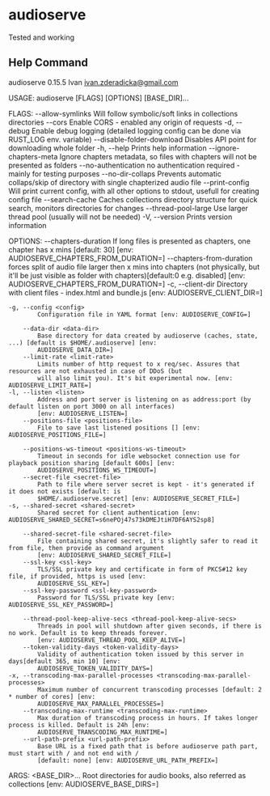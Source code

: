# audioserve

Tested and working

## Help Command

audioserve 0.15.5
Ivan <ivan.zderadicka@gmail.com>

USAGE:
    audioserve [FLAGS] [OPTIONS] [BASE_DIR]...

FLAGS:
        --allow-symlinks             Will follow symbolic/soft links in collections directories
        --cors                       Enable CORS - enabled any origin of requests
    -d, --debug                      Enable debug logging (detailed logging config can be done via RUST_LOG env.
                                     variable)
        --disable-folder-download    Disables API point for downloading whole folder
    -h, --help                       Prints help information
        --ignore-chapters-meta       Ignore chapters metadata, so files with chapters will not be presented as folders
        --no-authentication          no authentication required - mainly for testing purposes
        --no-dir-collaps             Prevents automatic collaps/skip of directory with single chapterized audio file
        --print-config               Will print current config, with all other options to stdout, usefull for creating
                                     config file
        --search-cache               Caches collections directory structure for quick search, monitors directories for
                                     changes
        --thread-pool-large          Use larger thread pool (usually will not be needed)
    -V, --version                    Prints version information

OPTIONS:
        --chapters-duration <chapters-duration>
            If long files is presented as chapters, one chapter has x mins [default: 30] [env:
            AUDIOSERVE_CHAPTERS_FROM_DURATION=]
        --chapters-from-duration <chapters-from-duration>
            forces split of audio file larger then x mins into chapters (not physically, but it'll be just visible as
            folder with chapters)[default:0 e.g. disabled] [env: AUDIOSERVE_CHAPTERS_FROM_DURATION=]
    -c, --client-dir <client-dir>
            Directory with client files - index.html and bundle.js [env: AUDIOSERVE_CLIENT_DIR=]

    -g, --config <config>
            Configuration file in YAML format [env: AUDIOSERVE_CONFIG=]

        --data-dir <data-dir>
            Base directory for data created by audioserve (caches, state, ...) [default is $HOME/.audioserve] [env:
            AUDIOSERVE_DATA_DIR=]
        --limit-rate <limit-rate>
            Limits number of http request to x req/sec. Assures that resources are not exhausted in case of DDoS (but
            will also limit you). It's bit experimental now. [env: AUDIOSERVE_LIMIT_RATE=]
    -l, --listen <listen>
            Address and port server is listening on as address:port (by default listen on port 3000 on all interfaces)
            [env: AUDIOSERVE_LISTEN=]
        --positions-file <positions-file>
            File to save last listened positions [] [env: AUDIOSERVE_POSITIONS_FILE=]

        --positions-ws-timeout <positions-ws-timeout>
            Timeout in seconds for idle websocket connection use for playback position sharing [default 600s] [env:
            AUDIOSERVE_POSITIONS_WS_TIMEOUT=]
        --secret-file <secret-file>
            Path to file where server secret is kept - it's generated if it does not exists [default: is
            $HOME/.audioserve.secret] [env: AUDIOSERVE_SECRET_FILE=]
    -s, --shared-secret <shared-secret>
            Shared secret for client authentication [env: AUDIOSERVE_SHARED_SECRET=s6nePOj47s73kDMEJtiH7DF6AYS2sp8]

        --shared-secret-file <shared-secret-file>
            File containing shared secret, it's slightly safer to read it from file, then provide as command argument
            [env: AUDIOSERVE_SHARED_SECRET_FILE=]
        --ssl-key <ssl-key>
            TLS/SSL private key and certificate in form of PKCS#12 key file, if provided, https is used [env:
            AUDIOSERVE_SSL_KEY=]
        --ssl-key-password <ssl-key-password>
            Password for TLS/SSL private key [env: AUDIOSERVE_SSL_KEY_PASSWORD=]

        --thread-pool-keep-alive-secs <thread-pool-keep-alive-secs>
            Threads in pool will shutdown after given seconds, if there is no work. Default is to keep threads forever.
            [env: AUDIOSERVE_THREAD_POOL_KEEP_ALIVE=]
        --token-validity-days <token-validity-days>
            Validity of authentication token issued by this server in days[default 365, min 10] [env:
            AUDIOSERVE_TOKEN_VALIDITY_DAYS=]
    -x, --transcoding-max-parallel-processes <transcoding-max-parallel-processes>
            Maximum number of concurrent transcoding processes [default: 2 * number of cores] [env:
            AUDIOSERVE_MAX_PARALLEL_PROCESSES=]
        --transcoding-max-runtime <transcoding-max-runtime>
            Max duration of transcoding process in hours. If takes longer process is killed. Default is 24h [env:
            AUDIOSERVE_TRANSCODING_MAX_RUNTIME=]
        --url-path-prefix <url-path-prefix>
            Base URL is a fixed path that is before audioserve path part, must start with / and not end with /
            [default: none] [env: AUDIOSERVE_URL_PATH_PREFIX=]

ARGS:
    <BASE_DIR>...    Root directories for audio books, also referred as collections [env: AUDIOSERVE_BASE_DIRS=]